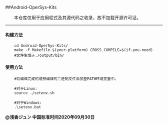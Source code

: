 ##Android-OperSys-Kits

　　本仓库仅用于应用程式及其源代码之收录，故不加载开源许可证。  

-----------------------------------------------------------------------------------------------------------------------------------------------------------

#### 构建方法
```shell
	cd Android-OperSys-Kits/
	make -f Makefile.$(your-platform) CROSS_COMPILE=$(if-you-need)
	#文件生成于./output/bin/
```
#### 使用方法
```shell
	#将编译完成的或预编译的二进制文件添加至PATH环境变量中。

	#对于Linux:
	source ./setenv.sh

	#对于Windows:
	.\setenv.bat
```

**@浅香ジュン 中国标准时间2020年09月30日**
